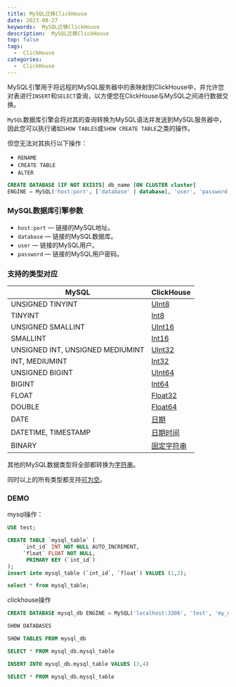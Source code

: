 ```yaml
---
title: MySQL迁移ClickHouse
date: 2023-08-27
keywords:  MySQL迁移ClickHouse
description:  MySQL迁移ClickHouse
top: false
tags:
  -  ClickHouse
categories:
  -  ClickHouse
---
```


MySQL引擎用于将远程的MySQL服务器中的表映射到ClickHouse中，并允许您对表进行`INSERT`和`SELECT`查询，以方便您在ClickHouse与MySQL之间进行数据交换。

`MySQL`数据库引擎会将对其的查询转换为MySQL语法并发送到MySQL服务器中，因此您可以执行诸如`SHOW TABLES`或`SHOW CREATE TABLE`之类的操作。

但您无法对其执行以下操作：

- `RENAME`
- `CREATE TABLE`
- `ALTER`

```sql
CREATE DATABASE [IF NOT EXISTS] db_name [ON CLUSTER cluster]
ENGINE = MySQL('host:port', ['database' | database], 'user', 'password')
```

### MySQL数据库引擎参数

- `host:port` — 链接的MySQL地址。
- `database` — 链接的MySQL数据库。
- `user` — 链接的MySQL用户。
- `password` — 链接的MySQL用户密码。

### 支持的类型对应

| MySQL                            | ClickHouse                                                   |
| -------------------------------- | ------------------------------------------------------------ |
| UNSIGNED TINYINT                 | [UInt8](https://clickhouse.tech/docs/zh/sql-reference/data-types/int-uint/) |
| TINYINT                          | [Int8](https://clickhouse.tech/docs/zh/sql-reference/data-types/int-uint/) |
| UNSIGNED SMALLINT                | [UInt16](https://clickhouse.tech/docs/zh/sql-reference/data-types/int-uint/) |
| SMALLINT                         | [Int16](https://clickhouse.tech/docs/zh/sql-reference/data-types/int-uint/) |
| UNSIGNED INT, UNSIGNED MEDIUMINT | [UInt32](https://clickhouse.tech/docs/zh/sql-reference/data-types/int-uint/) |
| INT, MEDIUMINT                   | [Int32](https://clickhouse.tech/docs/zh/sql-reference/data-types/int-uint/) |
| UNSIGNED BIGINT                  | [UInt64](https://clickhouse.tech/docs/zh/sql-reference/data-types/int-uint/) |
| BIGINT                           | [Int64](https://clickhouse.tech/docs/zh/sql-reference/data-types/int-uint/) |
| FLOAT                            | [Float32](https://clickhouse.tech/docs/zh/sql-reference/data-types/float/) |
| DOUBLE                           | [Float64](https://clickhouse.tech/docs/zh/sql-reference/data-types/float/) |
| DATE                             | [日期](https://clickhouse.tech/docs/zh/sql-reference/data-types/date/) |
| DATETIME, TIMESTAMP              | [日期时间](https://clickhouse.tech/docs/zh/sql-reference/data-types/datetime/) |
| BINARY                           | [固定字符串](https://clickhouse.tech/docs/zh/sql-reference/data-types/fixedstring/) |

其他的MySQL数据类型将全部都转换为[字符串](https://clickhouse.tech/docs/zh/sql-reference/data-types/string/)。

同时以上的所有类型都支持[可为空](https://clickhouse.tech/docs/zh/sql-reference/data-types/nullable/)。



### DEMO

mysql操作：

```sql
USE test;

CREATE TABLE `mysql_table` (
     `int_id` INT NOT NULL AUTO_INCREMENT,
     `float` FLOAT NOT NULL,
      PRIMARY KEY (`int_id`)
);
insert into mysql_table (`int_id`, `float`) VALUES (1,2);

select * from mysql_table;
```

clickhouse操作

```sql
CREATE DATABASE mysql_db ENGINE = MySQL('localhost:3306', 'test', 'my_user', 'user_password')

SHOW DATABASES

SHOW TABLES FROM mysql_db

SELECT * FROM mysql_db.mysql_table

INSERT INTO mysql_db.mysql_table VALUES (3,4)

SELECT * FROM mysql_db.mysql_table

```

